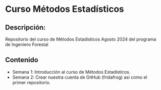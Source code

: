 # Curso Métodos Estadísticos
## Descripción: 
Repositorio del curso de Métodos Estadísticos Agosto 2024 del programa de Ingeniero Forestal

## Contenido
+ Semana 1: Introducción al curso de Métodos Estadísticos.
+ Semana 2: Crear nuestra cuenta de GitHub (fridafrog) así como el primer repositorio.
